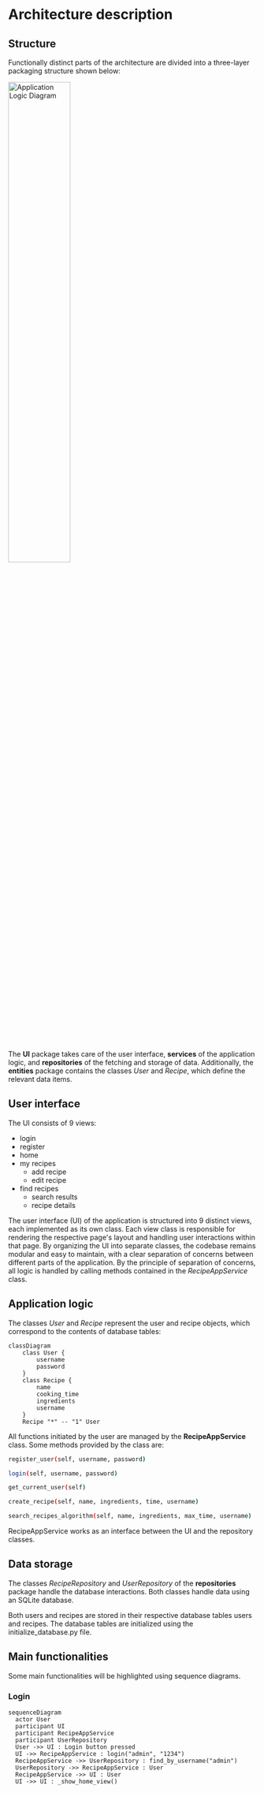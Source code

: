 # Architecture description

## Structure
Functionally distinct parts of the architecture are divided into a three-layer packaging structure shown below:

<img src="https://github.com/Germuu/ot-harjoitustyo/blob/master/recipe-app/documentation/Pictures/class_diagram.png" alt="Application Logic Diagram" width="50%">

The **UI** package takes care of the user interface, **services** of the application logic, and **repositories** of the fetching and storage of data. Additionally, the **entities** package contains the classes *User* and *Recipe*, which define the relevant data items.

## User interface
The UI consists of 9 views:
- login
- register
- home
- my recipes
   - add recipe
   - edit recipe
- find recipes
  - search results
  - recipe details
    
The user interface (UI) of the application is structured into 9 distinct views, each implemented as its own class. Each view class is responsible for rendering the respective page's layout and handling user interactions within that page. By organizing the UI into separate classes, the codebase remains modular and easy to maintain, with a clear separation of concerns between different parts of the application. By the principle of separation of concerns, all logic is handled by calling methods contained in the *RecipeAppService* class.


## Application logic
The classes *User* and *Recipe* represent the user and recipe objects, which correspond to the contents of database tables:

```mermaid
classDiagram
    class User {
        username
        password
    }
    class Recipe {
        name
        cooking_time
        ingredients
        username
    }
    Recipe "*" -- "1" User
```
All functions initiated by the user are managed by the **RecipeAppService** class. Some methods provided by the class are:

```bash
register_user(self, username, password)
```

```bash
login(self, username, password)
```

```bash
get_current_user(self)
```

```bash
create_recipe(self, name, ingredients, time, username)
```

```bash
search_recipes_algorithm(self, name, ingredients, max_time, username)
```
RecipeAppService works as an interface between the UI and the repository classes.


## Data storage
The classes *RecipeRepository* and *UserRepository* of the **repositories** package handle the database interactions. Both classes handle data using an SQLite database.

Both users and recipes are stored in their respective database tables users and recipes. The database tables are initialized using the initialize_database.py file.

## Main functionalities
Some main functionalities will be highlighted using sequence diagrams.

### Login
```mermaid
sequenceDiagram
  actor User
  participant UI
  participant RecipeAppService
  participant UserRepository
  User ->> UI : Login button pressed
  UI ->> RecipeAppService : login("admin", "1234")
  RecipeAppService ->> UserRepository : find_by_username("admin")
  UserRepository ->> RecipeAppService : User
  RecipeAppService ->> UI : User
  UI ->> UI : _show_home_view()





